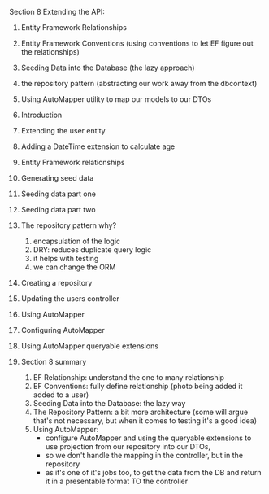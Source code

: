 Section 8 Extending the API:
1. Entity Framework Relationships
2. Entity Framework Conventions (using conventions to let EF figure out the relationships) 
3. Seeding Data into the Database (the lazy approach)
4. the repository pattern (abstracting our work away from the dbcontext)
5. Using AutoMapper utility to map our models to our DTOs

84. Introduction
85. Extending the user entity
86. Adding a DateTime extension to calculate age
87. Entity Framework relationships
88. Generating seed data
89. Seeding data part one
90. Seeding data part two
91. The repository pattern
 why? 
    1. encapsulation of the logic
    2. DRY: reduces duplicate query logic
    3. it helps with testing
    4. we can change the ORM
92. Creating a repository
93. Updating the users controller
96. Using AutoMapper
97. Configuring AutoMapper
98. Using AutoMapper queryable extensions
99. Section 8 summary
    1. EF Relationship: understand the one to many relationship
    2. EF Conventions: fully define relationship (photo being added it added to a user)
    3. Seeding Data into the Database: the lazy way
    4. The Repository Pattern: a bit more architecture (some will argue that's not necessary, but when it comes to testing it's a good idea)
    5. Using AutoMapper:
        * configure AutoMapper and using the queryable extensions to use projection from our repository into our DTOs, 
        * so we don't handle the mapping in the controller, but in the repository
        * as it's one of it's jobs too, to get the data from the DB and return it in a presentable format TO the controller

